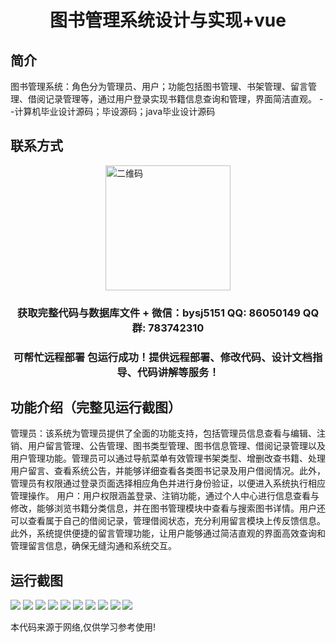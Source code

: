<p><h1 align="center">图书管理系统设计与实现+vue</h1></p>

## 简介
图书管理系统：角色分为管理员、用户；功能包括图书管理、书架管理、留言管理、借阅记录管理等，通过用户登录实现书籍信息查询和管理，界面简洁直观。    --计算机毕业设计源码；毕设源码；java毕业设计源码


## 联系方式
<img src="https://bs-1329754181.cos.ap-shanghai.myqcloud.com/wx.jpg" alt="二维码" style="display: block; margin: 0 auto;" width="200px">
<p><h3 align="center">获取完整代码与数据库文件 + 微信：bysj5151 QQ: 86050149 QQ群: 783742310</h3></p>
<p><h3 align="center">可帮忙远程部署 包运行成功！提供远程部署、修改代码、设计文档指导、代码讲解等服务！</h3></p>

## 功能介绍（完整见运行截图）
管理员：该系统为管理员提供了全面的功能支持，包括管理员信息查看与编辑、注销、用户留言管理、公告管理、图书类型管理、图书信息管理、借阅记录管理以及用户管理功能。管理员可以通过导航菜单有效管理书架类型、增删改查书籍、处理用户留言、查看系统公告，并能够详细查看各类图书记录及用户借阅情况。此外，管理员有权限通过登录页面选择相应角色并进行身份验证，以便进入系统执行相应管理操作。 用户：用户权限涵盖登录、注销功能，通过个人中心进行信息查看与修改，能够浏览书籍分类信息，并在图书管理模块中查看与搜索图书详情。用户还可以查看属于自己的借阅记录，管理借阅状态，充分利用留言模块上传反馈信息。此外，系统提供便捷的留言管理功能，让用户能够通过简洁直观的界面高效查询和管理留言信息，确保无缝沟通和系统交互。


## 运行截图
![](https://bs-1329754181.cos.ap-shanghai.myqcloud.com/ssm/BookManagementSystem1/img/001.jpg)
![](https://bs-1329754181.cos.ap-shanghai.myqcloud.com/ssm/BookManagementSystem1/img/002.jpg)
![](https://bs-1329754181.cos.ap-shanghai.myqcloud.com/ssm/BookManagementSystem1/img/003.jpg)
![](https://bs-1329754181.cos.ap-shanghai.myqcloud.com/ssm/BookManagementSystem1/img/004.jpg)
![](https://bs-1329754181.cos.ap-shanghai.myqcloud.com/ssm/BookManagementSystem1/img/005.jpg)
![](https://bs-1329754181.cos.ap-shanghai.myqcloud.com/ssm/BookManagementSystem1/img/006.jpg)
![](https://bs-1329754181.cos.ap-shanghai.myqcloud.com/ssm/BookManagementSystem1/img/007.jpg)
![](https://bs-1329754181.cos.ap-shanghai.myqcloud.com/ssm/BookManagementSystem1/img/008.jpg)
![](https://bs-1329754181.cos.ap-shanghai.myqcloud.com/ssm/BookManagementSystem1/img/009.jpg)
![](https://bs-1329754181.cos.ap-shanghai.myqcloud.com/ssm/BookManagementSystem1/img/010.jpg)

<p>本代码来源于网络,仅供学习参考使用!</p>
